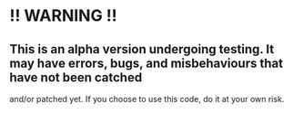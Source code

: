 # !! WARNING !!

## This is an alpha version undergoing testing. It may have errors, bugs, and misbehaviours that have not been catched
and/or patched yet. If you choose to use this code, do it at your own risk. 
